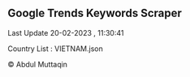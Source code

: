 

## Google Trends Keywords Scraper 
 
Last Update 20-02-2023 , 11:30:41

Country List :
VIETNAM.json



© Abdul Muttaqin 
